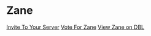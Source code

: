 # Zane
[Invite To Your Server](https://discordapp.com/api/oauth2/authorize?client_id=480657800494710794&permissions=8&scope=bot)
[Vote For Zane](https://discordbots.org/480657800494710794/vote)
[View Zane on DBL](https://discordbots.org/480657800494710794)
